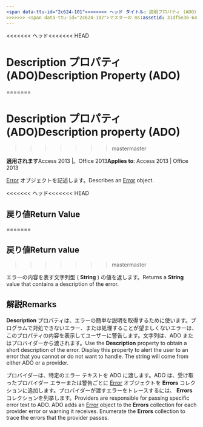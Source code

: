 ```yaml
---
<span data-ttu-id="2c624-101"><<<<<<< ヘッド タイトル: 説明プロパティ (ADO) TOCTitle: 説明プロパティ (ADO) === タイトル: Description プロパティ (ADO) TOCTitle: Description プロパティ (ADO)</span><span class="sxs-lookup"><span data-stu-id="2c624-101"><<<<<<< HEAD title: Description Property (ADO) TOCTitle: Description Property (ADO) ======= title: Description property (ADO) TOCTitle: Description property (ADO)</span></span>
>>>>>>> <span data-ttu-id="2c624-102">マスターの ms:assetid: 31df5e36-641c-d213-31fc-6244e2983327 ms:mtpsurl: https://msdn.microsoft.com/library/JJ249092(v=office.15) ms:contentKeyID: 48544064 ms.date: 2015/09/18 mtps_version: v=office.15</span><span class="sxs-lookup"><span data-stu-id="2c624-102">master ms:assetid: 31df5e36-641c-d213-31fc-6244e2983327 ms:mtpsurl: https://msdn.microsoft.com/library/JJ249092(v=office.15) ms:contentKeyID: 48544064 ms.date: 09/18/2015 mtps_version: v=office.15</span></span>
---
```


<span data-ttu-id="2c624-103"><<<<<<< ヘッド</span><span class="sxs-lookup"><span data-stu-id="2c624-103"><<<<<<< HEAD</span></span>
# <a name="description-property-ado"></a><span data-ttu-id="2c624-104">Description プロパティ (ADO)</span><span class="sxs-lookup"><span data-stu-id="2c624-104">Description Property (ADO)</span></span>
=======
# <a name="description-property-ado"></a><span data-ttu-id="2c624-105">Description プロパティ (ADO)</span><span class="sxs-lookup"><span data-stu-id="2c624-105">Description property (ADO)</span></span>
>>>>>>> <span data-ttu-id="2c624-106">master</span><span class="sxs-lookup"><span data-stu-id="2c624-106">master</span></span>


<span data-ttu-id="2c624-107">**適用されます**Access 2013 |。Office 2013</span><span class="sxs-lookup"><span data-stu-id="2c624-107">**Applies to**: Access 2013 | Office 2013</span></span>

<span data-ttu-id="2c624-108">[Error](error-object-ado.md) オブジェクトを記述します。</span><span class="sxs-lookup"><span data-stu-id="2c624-108">Describes an [Error](error-object-ado.md) object.</span></span>

<span data-ttu-id="2c624-109"><<<<<<< ヘッド</span><span class="sxs-lookup"><span data-stu-id="2c624-109"><<<<<<< HEAD</span></span>
## <a name="return-value"></a><span data-ttu-id="2c624-110">戻り値</span><span class="sxs-lookup"><span data-stu-id="2c624-110">Return Value</span></span>
=======
## <a name="return-value"></a><span data-ttu-id="2c624-111">戻り値</span><span class="sxs-lookup"><span data-stu-id="2c624-111">Return value</span></span>
>>>>>>> <span data-ttu-id="2c624-112">master</span><span class="sxs-lookup"><span data-stu-id="2c624-112">master</span></span>

<span data-ttu-id="2c624-113">エラーの内容を表す文字列型 ( **String** ) の値を返します。</span><span class="sxs-lookup"><span data-stu-id="2c624-113">Returns a **String** value that contains a description of the error.</span></span>

## <a name="remarks"></a><span data-ttu-id="2c624-114">解説</span><span class="sxs-lookup"><span data-stu-id="2c624-114">Remarks</span></span>

<span data-ttu-id="2c624-p101">**Description** プロパティは、エラーの簡単な説明を取得するために使います。プログラムで対処できないエラー、または処理することが望ましくないエラーは、このプロパティの内容を表示してユーザーに警告します。文字列は、ADO またはプロバイダーから渡されます。</span><span class="sxs-lookup"><span data-stu-id="2c624-p101">Use the **Description** property to obtain a short description of the error. Display this property to alert the user to an error that you cannot or do not want to handle. The string will come from either ADO or a provider.</span></span>

<span data-ttu-id="2c624-p102">プロバイダーは、特定のエラー テキストを ADO に渡します。ADO は、受け取ったプロバイダー エラーまたは警告ごとに [Error](error-object-ado.md) オブジェクトを **Errors** コレクションに追加します。プロバイダーが渡すエラーをトレースするには、 **Errors** コレクションを列挙します。</span><span class="sxs-lookup"><span data-stu-id="2c624-p102">Providers are responsible for passing specific error text to ADO. ADO adds an [Error](error-object-ado.md) object to the **Errors** collection for each provider error or warning it receives. Enumerate the **Errors** collection to trace the errors that the provider passes.</span></span>

